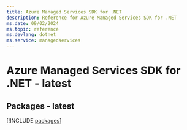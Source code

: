 ```yaml
---
title: Azure Managed Services SDK for .NET
description: Reference for Azure Managed Services SDK for .NET
ms.date: 09/02/2024
ms.topic: reference
ms.devlang: dotnet
ms.service: managedservices
---
```

# Azure Managed Services SDK for .NET - latest
## Packages - latest
[!INCLUDE [packages](managed-services-index.md)]